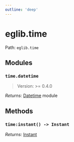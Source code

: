 ```yaml
---
outline: 'deep'
---
```


# eglib.time

Path: `eglib.time`

## Modules

### `time.datetime`

> Version: >= 0.4.0

*Returns:* [Datetime](/modules/datetime) module

## Methods

### `time:instant() -> Instant`

*Returns:* [Instant](/objects/instant)
